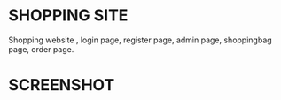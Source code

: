 # SHOPPING SITE
Shopping website , login page, register page, admin page, shoppingbag page, order page.
# SCREENSHOT
